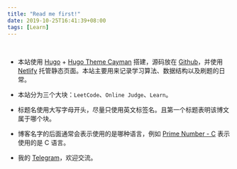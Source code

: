 ```yaml
---
title: "Read me first!"
date: 2019-10-25T16:41:39+08:00
tags: [Learn]
---
```


<br/>

- 本站使用 [Hugo](https://gohugo.io/) + [Hugo Theme Cayman](https://themes.gohugo.io/cayman-hugo-theme/) 搭建，源码放在 [Github](https://github.com/threegeese/dsaa/)，并使用 [Netlify](https://netlify.com/) 托管静态页面。本站主要用来记录学习算法、数据结构以及刷题的日常。

- 本站分为三个大块：`LeetCode`、`Online Judge`、`Learn`。

- 标题名使用大写字母开头，尽量只使用英文标签名。且第一个标题表明该博文属于哪个块。

- 博客名字的后面通常会表示使用的是哪种语言，例如 [Prime Number - C](/oj/prime-number/) 表示使用的是 C 语言。


- 我的 [Telegram](https://t.me/xcing)，欢迎交流。